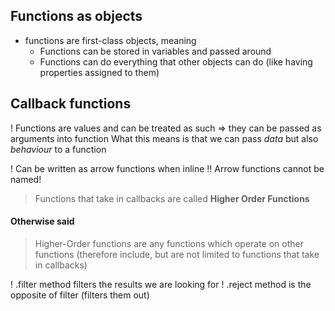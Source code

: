 ## Functions as objects

* functions are first-class objects, meaning
  * Functions can be stored in variables and passed around
  * Functions can do everything that other objects can do (like having properties assigned to them)

## Callback functions

! Functions are values and can be treated as such => they can be passed as arguments into function
What this means is that we can pass *data* but also *behaviour* to a function

! Can be written as arrow functions when inline
!! Arrow functions cannot be named!

> Functions that take in callbacks are called **Higher Order Functions**
#### Otherwise said
> Higher-Order functions are any functions which operate on other functions (therefore include, but are not limited to functions that take in callbacks)

! .filter method filters the results we are looking for
! .reject method is the opposite of filter (filters them out)